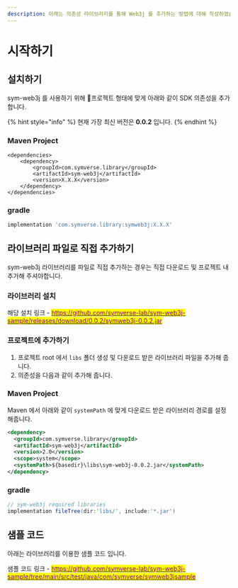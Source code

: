 ```yaml
---
description: 아래는 의존성 라이브러리를 통해 Web3j 를 추가하는 방법에 대해 작성하였습니다.
---
```


# 시작하기

## 설치하기

sym-web3j 를 사용하기 위해 프로젝트 형태에 맞게 아래와 같이 SDK 의존성을 추가합니다.

{% hint style="info" %}
현재 가장 최신 버전은 **0.0.2** 입니다.
{% endhint %}

### Maven Project

```
<dependencies>
    <dependency>
        <groupId>com.symverse.library</groupId>
        <artifactId>sym-web3j</artifactId>
        <version>X.X.X</version>
    </dependency>
</dependencies>
```

### gradle

```groovy
implementation 'com.symverse.library:symweb3j:X.X.X'
```

## 라이브러리 파일로 직접 추가하기

&#x20;sym-web3j 라이브러리를 파일로 직접 추가하는 경우는 직접 다운로드 및 프로젝트 내 추가해 주셔야합니다.

### 라이브러리 설치

&#x20;해당 설치 링크 - [<mark style="color:purple;">https://github.com/symverse-lab/sym-web3j-sample/releases/download/0.0.2/symweb3j-0.0.2.jar</mark>](https://github.com/symverse-lab/sym-web3j-sample/releases/download/0.0.2/symweb3j-0.0.2.jar)<mark style="color:purple;"></mark>

### 프로젝트에 추가하기&#x20;

1. &#x20;프로젝트 root 에서 `libs` 폴더 생성 및 다운로드 받은 라이브러리 파일을 추가해 줍니다.&#x20;
2. &#x20;의존성을 다음과 같이 추가해 줍니다.

### Maven Project

Maven 에서 아래와 같이 `systemPath` 에 맞게 다운로드 받은 라이브러리 경로를 설정해줍니다.

```xml
<dependency>    
  <groupId>com.symverse.library</groupId>    
  <artifactId>sym-web3j</artifactId>   
  <version>2.0</version>    
  <scope>system</scope> 
  <systemPath>${basedir}\libs\sym-web3j-0.0.2.jar</systemPath>  
</dependency>
```

### gradle&#x20;

```groovy
// sym-web3j required libraries
implementation fileTree(dir:'libs/', include:'*.jar')
```



## 샘플 코드

아래는 라이브러리를 이용한 샘플 코드 입니다.&#x20;

&#x20;샘플 코드 링크 - [<mark style="color:purple;">https://github.com/symverse-lab/sym-web3j-sample/tree/main/src/test/java/com/symverse/symweb3jsample</mark>](https://github.com/symverse-lab/sym-web3j-sample/tree/main/src/test/java/com/symverse/symweb3jsample)<mark style="color:purple;"></mark>
